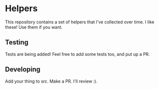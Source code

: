 # Helpers

This repository contains a set of helpers that I've collected over time. I like these! Use them if you want.

## Testing

Tests are being added! Feel free to add some tests too, and put up a PR.

## Developing

Add your thing to src. Make a PR. I'll review :).
